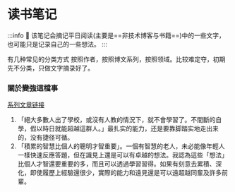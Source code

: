 # 读书笔记

:::info
:rocket: 该笔记会摘记平日阅读(主要是==非技术博客与书籍==)中的一些文字，也可能只是记录自己的一些想法。
:::

有几种常见的分类方式 按照作者，按照博文系列，按照领域。比较难定夺，初期先不分类，只做文字摘录好了。


### 關於變強這檔事
[系列文章链接](https://medium.com/@fchern/%E9%97%9C%E6%96%BC%E8%AE%8A%E5%BC%B7%E9%80%99%E6%AA%94%E4%BA%8B-%E4%B8%80-af73b0cc0cde)

1. 「絕大多數人出了學校，或沒有人教的情況下，就不會學習了。不間斷的自學，假以時日就能超越這群人。」最扎实的能力，还是要靠脚踏实地走出来的，没有捷径可循。
2. 「積累的智慧比個人的聰明才智重要」。一個有智慧的老人，未必能像年輕人一樣快速反應答題，但在識見上還是可以有卓越的想法。我認為這些「想法」比個人才智還要重要的多，而且可以透過學習習得。如果有刻意去累積、深化，即使履歷上經驗還很少，實際的能力和遠見還是可以遠超越同輩及許多前輩。